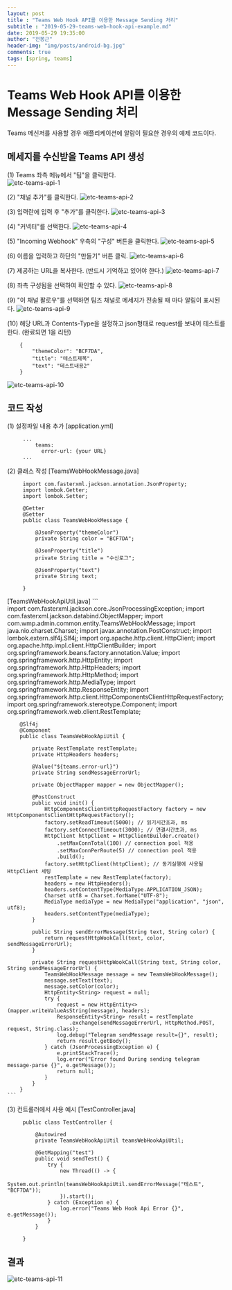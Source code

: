 ```yaml
---
layout: post
title : "Teams Web Hook API를 이용한 Message Sending 처리"
subtitle : "2019-05-29-teams-web-hook-api-example.md"
date: 2019-05-29 19:35:00
author: "전봉근"
header-img: "img/posts/android-bg.jpg"
comments: true
tags: [spring, teams]
---
```


Teams Web Hook API를 이용한 Message Sending 처리
=========
Teams 메신저를 사용할 경우 애플리케이션에 알람이 필요한 경우의 예제 코드이다.

## 메세지를 수신받을 Teams API 생성
(1) Teams 좌측 메뉴에서 "팀"을 클릭한다.  
![etc-teams-api-1](/img/posts/lib/teams/etc-teams-api-1.png)

(2) "채널 추가"를 클릭한다.
![etc-teams-api-2](/img/posts/lib/teams/etc-teams-api-2.png)

(3) 입력란에 입력 후 "추가"를 클릭한다.
![etc-teams-api-3](/img/posts/lib/teams/etc-teams-api-3.png)

(4) "커넥터"를 선택한다.
![etc-teams-api-4](/img/posts/lib/teams/etc-teams-api-4.png)

(5) "Incoming Webhook" 우측의 "구성" 버튼을 클릭한다.
![etc-teams-api-5](/img/posts/lib/teams/etc-teams-api-5.png)

(6) 이름을 입력하고 하단의 "만들기" 버튼 클릭.
![etc-teams-api-6](/img/posts/lib/teams/etc-teams-api-6.png)

(7) 제공하는 URL을 복사한다. (반드시 기억하고 있어야 한다.)
![etc-teams-api-7](/img/posts/lib/teams/etc-teams-api-7.png)

(8) 좌측 구성됨을 선택하여 확인할 수 있다.
![etc-teams-api-8](/img/posts/lib/teams/etc-teams-api-8.png)

(9) "이 채널 팔로우"를 선택하면 팀즈 채널로 메세지가 전송될 때 마다 알림이 표시된다.
![etc-teams-api-9](/img/posts/lib/teams/etc-teams-api-9.png)

(10) 해당 URL과 Contents-Type을 설정하고 json형태로 request를 보내어 테스트를 한다. (완료되면 1을 리턴)
```
    {
        "themeColor": "BCF7DA",
        "title": "테스트제목",
        "text": "테스트내용2"
    }
```
![etc-teams-api-10](/img/posts/lib/teams/etc-teams-api-10.png)

## 코드 작성
(1) 설정파일 내용 추가
   [application.yml]
   ```
        ...
            teams:
              error-url: {your URL}
        ...
   ```

(2) 클래스 작성
   [TeamsWebHookMessage.java]
   ```
        import com.fasterxml.jackson.annotation.JsonProperty;
        import lombok.Getter;
        import lombok.Setter;

        @Getter
        @Setter
        public class TeamsWebHookMessage {

            @JsonProperty("themeColor")
            private String color = "BCF7DA";

            @JsonProperty("title")
            private String title = "수신로그";

            @JsonProperty("text")
            private String text;

        }

   ```

   [TeamsWebHookApiUtil.java]
    ```     
        import com.fasterxml.jackson.core.JsonProcessingException;
        import com.fasterxml.jackson.databind.ObjectMapper;
        import com.wmp.admin.common.entity.TeamsWebHookMessage;
        import java.nio.charset.Charset;
        import javax.annotation.PostConstruct;
        import lombok.extern.slf4j.Slf4j;
        import org.apache.http.client.HttpClient;
        import org.apache.http.impl.client.HttpClientBuilder;
        import org.springframework.beans.factory.annotation.Value;
        import org.springframework.http.HttpEntity;
        import org.springframework.http.HttpHeaders;
        import org.springframework.http.HttpMethod;
        import org.springframework.http.MediaType;
        import org.springframework.http.ResponseEntity;
        import org.springframework.http.client.HttpComponentsClientHttpRequestFactory;
        import org.springframework.stereotype.Component;
        import org.springframework.web.client.RestTemplate;

        @Slf4j
        @Component
        public class TeamsWebHookApiUtil {

            private RestTemplate restTemplate;
            private HttpHeaders headers;

            @Value("${teams.error-url}")
            private String sendMessageErrorUrl;

            private ObjectMapper mapper = new ObjectMapper();

            @PostConstruct
            public void init() {
                HttpComponentsClientHttpRequestFactory factory = new HttpComponentsClientHttpRequestFactory();
                factory.setReadTimeout(5000); // 읽기시간초과, ms
                factory.setConnectTimeout(3000); // 연결시간초과, ms
                HttpClient httpClient = HttpClientBuilder.create()
                    .setMaxConnTotal(100) // connection pool 적용
                    .setMaxConnPerRoute(5) // connection pool 적용
                    .build();
                factory.setHttpClient(httpClient); // 동기실행에 사용될 HttpClient 세팅
                restTemplate = new RestTemplate(factory);
                headers = new HttpHeaders();
                headers.setContentType(MediaType.APPLICATION_JSON);
                Charset utf8 = Charset.forName("UTF-8");
                MediaType mediaType = new MediaType("application", "json", utf8);
                headers.setContentType(mediaType);
            }

            public String sendErrorMessage(String text, String color) {
                return requestHttpWookCall(text, color, sendMessageErrorUrl);
            }

            private String requestHttpWookCall(String text, String color, String sendMessageErrorUrl) {
                TeamsWebHookMessage message = new TeamsWebHookMessage();
                message.setText(text);
                message.setColor(color);
                HttpEntity<String> request = null;
                try {
                    request = new HttpEntity<>(mapper.writeValueAsString(message), headers);
                    ResponseEntity<String> result = restTemplate
                        .exchange(sendMessageErrorUrl, HttpMethod.POST, request, String.class);
                    log.debug("Telegram sendMessage result={}", result);
                    return result.getBody();
                } catch (JsonProcessingException e) {
                    e.printStackTrace();
                    log.error("Error found During sending telegram message-parse {}", e.getMessage());
                    return null;
                }
            }
        }
    ```

(3) 컨트롤러에서 사용 예시
   [TestController.java]
   ```
        public class TestController {

            @Autowired
            private TeamsWebHookApiUtil teamsWebHookApiUtil;

            @GetMapping("test")
            public void sendTest() {
                try {
                    new Thread(() -> {
                        System.out.println(teamsWebHookApiUtil.sendErrorMessage("테스트", "BCF7DA"));
                    }).start();
                } catch (Exception e) {
                    log.error("Teams Web Hook Api Error {}", e.getMessage());
                }
            }

        }
   ```

## 결과
![etc-teams-api-11](/img/posts/lib/teams/etc-teams-api-11.png) 
